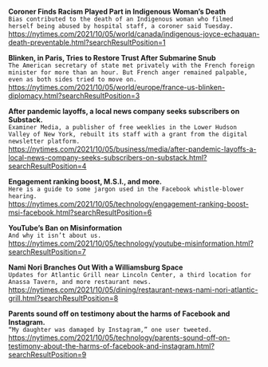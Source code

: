 **Coroner Finds Racism Played Part in Indigenous Woman’s Death**\
`Bias contributed to the death of an Indigenous woman who filmed herself being abused by hospital staff, a coroner said Tuesday.`\
https://nytimes.com/2021/10/05/world/canada/indigenous-joyce-echaquan-death-preventable.html?searchResultPosition=1

**Blinken, in Paris, Tries to Restore Trust After Submarine Snub**\
`The American secretary of state met privately with the French foreign minister for more than an hour. But French anger remained palpable, even as both sides tried to move on.`\
https://nytimes.com/2021/10/05/world/europe/france-us-blinken-diplomacy.html?searchResultPosition=3

**After pandemic layoffs, a local news company seeks subscribers on Substack.**\
`Examiner Media, a publisher of free weeklies in the Lower Hudson Valley of New York, rebuilt its staff with a grant from the digital newsletter platform.`\
https://nytimes.com/2021/10/05/business/media/after-pandemic-layoffs-a-local-news-company-seeks-subscribers-on-substack.html?searchResultPosition=4

**Engagement ranking boost, M.S.I., and more.**\
`Here is a guide to some jargon used in the Facebook whistle-blower hearing.`\
https://nytimes.com/2021/10/05/technology/engagement-ranking-boost-msi-facebook.html?searchResultPosition=6

**YouTube’s Ban on Misinformation**\
`And why it isn’t about us.`\
https://nytimes.com/2021/10/05/technology/youtube-misinformation.html?searchResultPosition=7

**Nami Nori Branches Out With a Williamsburg Space**\
`Updates for Atlantic Grill near Lincoln Center, a third location for Anassa Tavern, and more restaurant news.`\
https://nytimes.com/2021/10/05/dining/restaurant-news-nami-nori-atlantic-grill.html?searchResultPosition=8

**Parents sound off on testimony about the harms of Facebook and Instagram.**\
`“My daughter was damaged by Instagram,” one user tweeted.`\
https://nytimes.com/2021/10/05/technology/parents-sound-off-on-testimony-about-the-harms-of-facebook-and-instagram.html?searchResultPosition=9

